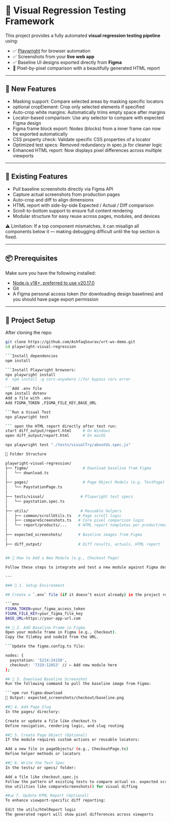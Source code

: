 # 🎯 Visual Regression Testing Framework

This project provides a fully automated **visual regression testing pipeline** using:

- ✅ [Playwright](https://playwright.dev/) for browser automation
- ✅ Screenshots from your **live web app**
- ✅ Baseline UI designs exported directly from **Figma**
- 🧪 Pixel-by-pixel comparison with a beautifully generated HTML report

---
## 🌟 New Features

- Masking support: Compare selected areas by masking specific locators
- optional cropElement: Crop only selected elements if specified
- Auto-crop white margins: Automatically trims empty space after margins
- Locator-based comparison: Use any selector to compare with expected Figma design
- Figma frame block export: Nodes (blocks) from a inner frame can now be exported automatically
- CSS property check: Validate specific CSS properties of a locator
- Optimized test specs: Removed redundancy in spec.js for cleaner logic
- Enhanced HTML report: Now displays pixel differences across multiple viewports

---

## 🚀 Existing Features

- Pull baseline screenshots directly via Figma API
- Capture actual screenshots from production pages
- Auto-crop and diff to align dimensions
- HTML report with side-by-side Expected / Actual / Diff comparison
- Scroll-to-bottom support to ensure full content rendering
- Modular structure for easy reuse across pages, modules, and devices

⚠️ Limitation:
If a top component mismatches, it can misalign all components below it — making debugging difficult until the top section is fixed.

---

## 📦 Prerequisites

Make sure you have the following installed:

- [Node.js v18+, preferred to use v20.17.0](https://nodejs.org/en/download/)
- Git
- A Figma personal access token (for downloading design baselines) and you should have page export permission

---

## 🔧 Project Setup

After cloning the repo:

```bash
git clone https://github.com/AshfaqSourav/vrt-ws-demo.git
cd playwright-visual-regression

```Install dependencies
npm install

```Install Playwright browsers:
npx playwright install
#  npm install -g cors-anywhere //for bypass cors error

```Add .env file
npm install dotenv
Add a file with .env
Add FIGMA_TOKEN ,FIGMA_FILE_KEY,BASE_URL

```Run a Visual Test
npx playwright test

``` open the HTML report directly after test run:
start diff_output/report.html     # On Windows
open diff_output/report.html      # On macOS

npx playwright test "./tests/visualTry/aboutUs.spec.js"

📂 Folder Structure

playwright-visual-regression/
├── figma/                        # Download baseline from Figma
│   └── download.ts
│
├── pages/                        # Page Object Models (e.g. TestPage)
│   └── PaystationPage.ts
│
├── tests/visual/                # Playwright test specs
│   └── paystation.spec.ts
│
├── utils/                       # Reusable helpers
│   ├── common/scrollUtils.ts   # Page scroll logic
│   ├── compareScreenshots.ts   # Core pixel comparison logic
│   └── report/products/...     # HTML report templates per product/module
│
├── expected_screenshots/       # Baseline images from Figma
│
├── diff_output/                # Diff results, actuals, HTML report


## 🧪 How to Add a New Module (e.g., Checkout Page)

Follow these steps to integrate and test a new module against Figma designs:

---

### 🔧 1. Setup Environment

## Create a `.env` file (if it doesn’t exist already) in the project root and add:

```env
FIGMA_TOKEN=your_figma_access_token
FIGMA_FILE_KEY=your_figma_file_key
BASE_URL=https://your-app-url.com

## 🎨 2. Add Baseline Frame in Figma
Open your module frame in Figma (e.g., Checkout).
Copy the fileKey and nodeId from the URL.

```Update the figma.config.ts file:

nodes: {
  paystation: '5214:24158',
  checkout: '7319:12653' // ← Add new module here
};

## 📸 3. Download Baseline Screenshot
Run the following command to pull the baseline image from Figma:

```npm run figma:download
📁 Output: expected_screenshots/checkout/baseline.png

##🧭 4. Add Page Slug
In the pages/ directory:

Create or update a file like checkout.ts
Define navigation, rendering logic, and slug routing

##🧱 5. Create Page Object (Optional)
If the module requires custom actions or reusable locators:

Add a new file in pageObjects/ (e.g., CheckoutPage.ts)
Define helper methods or locators

##🧪 6. Write the Test Spec
In the tests/ or specs/ folder:

Add a file like checkout.spec.js
Follow the pattern of existing tests to compare actual vs. expected screenshots
Use utilities like compareScreenshots() for visual diffing

##📊 7. Update HTML Report (Optional)
To enhance viewport-specific diff reporting:

Edit the utils/htmlReport logic
The generated report will show pixel differences across viewports